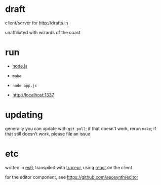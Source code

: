 # draft

client/server for <http://drafts.in>

unaffiliated with wizards of the coast

# run

- [node.js](http://nodejs.org/)

- `make`

- `node app.js`

- <http://localhost:1337>

# updating

generally you can update with `git pull`; if that doesn't work,
rerun `make`; if that still doesn't work, please file an issue

# etc

written in [es6], transpiled with [traceur], using [react] on the client

for the editor component, see <https://github.com/aeosynth/editor>

[es6]: https://github.com/lukehoban/es6features
[traceur]: https://github.com/google/traceur-compiler
[react]: https://github.com/facebook/react
